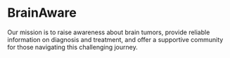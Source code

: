 # BrainAware
Our mission is to raise awareness about brain tumors, provide reliable information on diagnosis and treatment, and offer a supportive community for those navigating this challenging journey.
